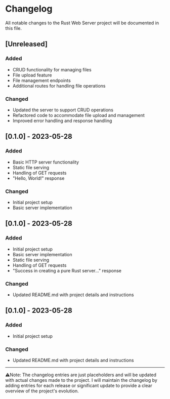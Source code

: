 # Changelog

All notable changes to the Rust Web Server project will be documented in this file.

## [Unreleased]

### Added

- CRUD functionality for managing files
- File upload feature
- File management endpoints
- Additional routes for handling file operations

### Changed

- Updated the server to support CRUD operations
- Refactored code to accommodate file upload and management
- Improved error handling and response handling

## [0.1.0] - 2023-05-28

### Added

- Basic HTTP server functionality
- Static file serving
- Handling of GET requests
- "Hello, World!" response

### Changed

- Initial project setup
- Basic server implementation

## [0.1.0] - 2023-05-28

### Added

- Initial project setup
- Basic server implementation
- Static file serving
- Handling of GET requests
- "Success in creating a pure Rust server..." response

### Changed

- Updated README.md with project details and instructions

## [0.1.0] - 2023-05-28

### Added

- Initial project setup

### Changed

- Updated README.md with project details and instructions

---

⚠️Note: The changelog entries are just placeholders and will be 
updated with actual changes made to the project. 
I will maintain the changelog by adding entries for each release 
or significant update to provide a clear overview of the project's evolution.